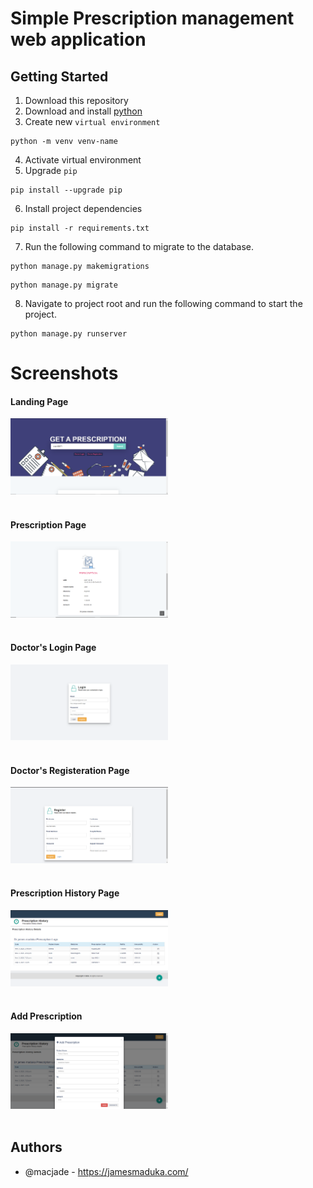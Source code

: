 # Simple Prescription management web application

## Getting Started

1. Download this repository
2. Download and install [python](https://www.python.org/downloads/release/python-3711/)
3. Create new `virtual environment`
   
  ```terminal
  python -m venv venv-name
  ```
4. Activate virtual environment
5. Upgrade `pip`
   
  ```terminal
  pip install --upgrade pip
  ```
6. Install project dependencies
  ```terminal
  pip install -r requirements.txt
  ```
7. Run the following command to migrate to the database.
  ```terminal
  python manage.py makemigrations
  ```
  ```terminal
  python manage.py migrate
  ```

8. Navigate to project root and run the following command to start the project.
  ```terminal
  python manage.py runserver
  ```

# Screenshots

#### Landing Page
<div class="row  justify-content-center">
  <img class="img-fluid text-center" src = "https://github.com/macjade/pms/blob/main/images/landing.PNG" width="50%" height="50%">
</div>
<br>

#### Prescription Page
<div class="row  justify-content-center">
  <img class="img-fluid text-center" src = "https://github.com/macjade/pms/blob/main/images/prescription.PNG" width="50%" height="50%">
</div>
<br>

#### Doctor's Login Page
<div class="row  justify-content-center">
  <img class="img-fluid text-center" src = "https://github.com/macjade/pms/blob/main/images/doctor-login.PNG" width="50%" height="50%">
</div>
<br>

#### Doctor's Registeration Page
<div class="row  justify-content-center">
  <img class="img-fluid text-center" src = "https://github.com/macjade/pms/blob/main/images/doctor-register.PNG" width="50%" height="50%">
</div>
<br>

#### Prescription History Page
<div class="row  justify-content-center">
  <img class="img-fluid text-center" src = "https://github.com/macjade/pms/blob/main/images/prescription-history.PNG" width="50%" height="50%">
</div>
<br>

#### Add Prescription
<div class="row  justify-content-center">
  <img class="img-fluid text-center" src = "https://github.com/macjade/pms/blob/main/images/addrx.PNG" width="50%" height="50%">
</div>
<br>

## Authors

* @macjade - https://jamesmaduka.com/